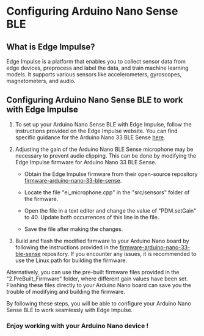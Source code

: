 # Configuring Arduino Nano Sense BLE

## What is Edge Impulse?

 Edge Impulse is a platform that enables you to collect sensor data from edge devices, preprocess and label the data, and train machine learning models. It supports various sensors like accelerometers, gyroscopes, magnetometers, and audio.

## Configuring Arduino Nano Sense BLE to work with Edge Impulse

1. To set up your Arduino Nano Sense BLE with Edge Impulse, follow the instructions provided on the Edge Impulse website. You can find specific guidance for the Arduino Nano 33 BLE Sense [here](https://docs.edgeimpulse.com/docs/development-platforms/officially-supported-mcu-targets/arduino-nano-33-ble-sense).

2. Adjusting the gain of the Arduino Nano BLE Sense microphone may be necessary to prevent audio clipping. This can be done by modifying the Edge Impulse firmware for Arduino Nano 33 BLE Sense.

   - Obtain the Edge Impulse firmware from their open-source repository [firmware-arduino-nano-33-ble-sense](https://github.com/edgeimpulse/firmware-arduino-nano-33-ble-sense).

   - Locate the file "ei_microphone.cpp" in the "src/sensors" folder of the firmware.  

   - Open the file in a text editor and change the value of "PDM.setGain" to 40. Update both occurrences of this line in the file. 

   - Save the file after making the changes.   

3. Build and flash the modified firmware to your Arduino Nano board by following the instructions provided in the [firmware-arduino-nano-33-ble-sense](https://github.com/edgeimpulse/firmware-arduino-nano-33-ble-sense) repository. If you encounter any issues, it is recommended to use the Linux path for building the firmware.

Alternatively, you can use the pre-built firmware files provided in the "2.PreBuilt_Firmware" folder, where different gain values have been set. Flashing these files directly to your Arduino Nano board can save you the trouble of modifying and building the firmware.

By following these steps, you will be able to configure your Arduino Nano Sense BLE to work seamlessly with Edge Impulse.

### **Enjoy working with your Arduino Nano device !**
